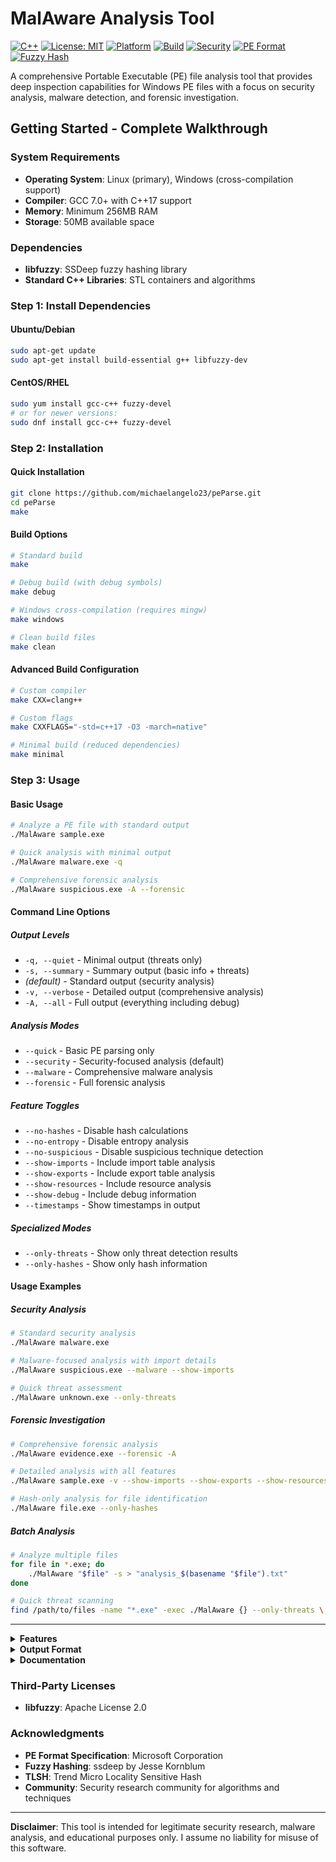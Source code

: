 # MalAware Analysis Tool

[![C++](https://img.shields.io/badge/C%2B%2B-17-blue.svg)](https://en.cppreference.com/w/cpp/17)
[![License: MIT](https://img.shields.io/badge/License-Apache-yellow.svg)](https://opensource.org/licenses/Apache)
[![Platform](https://img.shields.io/badge/Platform-Linux%20%7C%20Windows-lightgrey.svg)](https://github.com/michaelangelo23/peParse)
[![Build](https://img.shields.io/badge/Build-Makefile-green.svg)](https://github.com/michaelangelo23/peParse)
[![Security](https://img.shields.io/badge/Security-Malware%20Analysis-red.svg)](https://github.com/michaelangelo23/peParse)
[![PE Format](https://img.shields.io/badge/PE-Analysis-orange.svg)](https://github.com/michaelangelo23/peParse)
[![Fuzzy Hash](https://img.shields.io/badge/SSDeep-Supported-purple.svg)](https://github.com/michaelangelo23/peParse)

A comprehensive Portable Executable (PE) file analysis tool that provides deep inspection capabilities for Windows PE files with a focus on security analysis, malware detection, and forensic investigation.

## Getting Started - Complete Walkthrough

### System Requirements
- **Operating System**: Linux (primary), Windows (cross-compilation support)
- **Compiler**: GCC 7.0+ with C++17 support
- **Memory**: Minimum 256MB RAM
- **Storage**: 50MB available space

### Dependencies
- **libfuzzy**: SSDeep fuzzy hashing library
- **Standard C++ Libraries**: STL containers and algorithms

### Step 1: Install Dependencies

#### Ubuntu/Debian
```bash
sudo apt-get update
sudo apt-get install build-essential g++ libfuzzy-dev
```

#### CentOS/RHEL
```bash
sudo yum install gcc-c++ fuzzy-devel
# or for newer versions:
sudo dnf install gcc-c++ fuzzy-devel
```

### Step 2: Installation

#### Quick Installation
```bash
git clone https://github.com/michaelangelo23/peParse.git
cd peParse
make
```

#### Build Options
```bash
# Standard build
make

# Debug build (with debug symbols)
make debug

# Windows cross-compilation (requires mingw)
make windows

# Clean build files
make clean
```

#### Advanced Build Configuration
```bash
# Custom compiler
make CXX=clang++

# Custom flags
make CXXFLAGS="-std=c++17 -O3 -march=native"

# Minimal build (reduced dependencies)
make minimal
```

### Step 3: Usage

#### Basic Usage
```bash
# Analyze a PE file with standard output
./MalAware sample.exe

# Quick analysis with minimal output
./MalAware malware.exe -q

# Comprehensive forensic analysis
./MalAware suspicious.exe -A --forensic
```

#### Command Line Options

##### Output Levels
- `-q, --quiet` - Minimal output (threats only)
- `-s, --summary` - Summary output (basic info + threats)
- *(default)* - Standard output (security analysis)
- `-v, --verbose` - Detailed output (comprehensive analysis)
- `-A, --all` - Full output (everything including debug)

##### Analysis Modes
- `--quick` - Basic PE parsing only
- `--security` - Security-focused analysis (default)
- `--malware` - Comprehensive malware analysis
- `--forensic` - Full forensic analysis

##### Feature Toggles
- `--no-hashes` - Disable hash calculations
- `--no-entropy` - Disable entropy analysis
- `--no-suspicious` - Disable suspicious technique detection
- `--show-imports` - Include import table analysis
- `--show-exports` - Include export table analysis
- `--show-resources` - Include resource analysis
- `--show-debug` - Include debug information
- `--timestamps` - Show timestamps in output

##### Specialized Modes
- `--only-threats` - Show only threat detection results
- `--only-hashes` - Show only hash information

#### Usage Examples

##### Security Analysis
```bash
# Standard security analysis
./MalAware malware.exe

# Malware-focused analysis with import details
./MalAware suspicious.exe --malware --show-imports

# Quick threat assessment
./MalAware unknown.exe --only-threats
```

##### Forensic Investigation
```bash
# Comprehensive forensic analysis
./MalAware evidence.exe --forensic -A

# Detailed analysis with all features
./MalAware sample.exe -v --show-imports --show-exports --show-resources

# Hash-only analysis for file identification
./MalAware file.exe --only-hashes
```

##### Batch Analysis
```bash
# Analyze multiple files
for file in *.exe; do
    ./MalAware "$file" -s > "analysis_$(basename "$file").txt"
done

# Quick threat scanning
find /path/to/files -name "*.exe" -exec ./MalAware {} --only-threats \;
```

---

<details>
<summary><strong>Features</strong></summary>

### Core Analysis Capabilities
- **Complete PE Structure Analysis**: Headers, sections, imports, exports, resources
- **Advanced Security Analysis**: Security features, vulnerabilities, and threat detection
- **Malware Detection Engine**: Suspicious technique identification and behavior analysis
- **Digital Signature Verification**: Certificate validation and authenticity checks
- **Cryptographic Hash Calculation**: MD5, SHA-1, SHA-256, Imphash, Authentihash, SSDeep, TLSH, VHash
- **Entropy Analysis**: Section-by-section entropy calculation for packer detection
- **Fuzzy Hashing**: Advanced similarity detection using SSDeep algorithms
- **TLS Callback Analysis**: Thread Local Storage callback inspection
- **Debug Information Extraction**: Debug symbols and information analysis
- **Resource Analysis**: Embedded resource inspection and extraction
- **Relocation Table Analysis**: Address relocation inspection
- **Performance Profiling**: Analysis timing and memory usage metrics

### Security Features
- **ASLR/DEP/CFG Detection**: Modern security mitigation analysis
- **Packer Detection**: Automated packing and obfuscation identification
- **Suspicious Technique Detection**: Advanced malware behavior analysis
- **Threat Intelligence Integration**: Risk scoring and classification
- **Anomaly Detection**: Statistical analysis for unusual patterns

### Output & Reporting
- **Flexible Output Levels**: From minimal to comprehensive analysis
- **Multiple Analysis Modes**: Quick, security, malware, and forensic modes
- **Structured Reporting**: Clean, professional output formatting
- **File Export**: Save analysis results to files
- **Performance Metrics**: Detailed timing and resource usage

### Analysis Capabilities
- **PE Structure Analysis**: Complete header parsing and validation, section table analysis with characteristic interpretation, data directory inspection, overlay detection and analysis
- **Security Assessment**: Modern security mitigation detection (ASLR, DEP, CFG), executable bit analysis, entry point validation, section permission analysis
- **Malware Detection**: Packer and obfuscation detection, suspicious API usage analysis, anomalous section characteristics, entry point abnormalities, entropy-based analysis
- **Cryptographic Analysis**: Multiple hash algorithm support, import hash (Imphash) calculation, authentihash for signature verification, fuzzy hashing for similarity detection

</details>

<details>
<summary><strong>Output Format</strong></summary>

### Analysis Summary
The tool provides a structured analysis summary including:
- File metadata (size, architecture, type)
- Security feature assessment
- Risk scoring and classification
- Threat indicators
- Recommendations

### Detailed Sections
- **PE Headers**: DOS, NT, Optional headers with complete field analysis
- **Section Analysis**: Virtual/raw sizes, characteristics, entropy values
- **Import/Export Tables**: DLL dependencies and exported functions
- **Security Features**: ASLR, DEP, CFG, SEH status
- **Digital Signatures**: Certificate chain validation
- **Hash Values**: Multiple hash algorithms for file identification
- **Threat Analysis**: Suspicious techniques and malware indicators
- **Performance Metrics**: Analysis timing and resource usage

</details>

<details>
<summary><strong>Documentation</strong></summary>

### Security Considerations

#### Safe Analysis Practices
- **Isolated Environment**: Always analyze suspicious files in isolated environments
- **Virtual Machines**: Use disposable VMs for malware analysis
- **Network Isolation**: Disconnect from networks when analyzing active malware
- **Backup Systems**: Maintain clean system backups before analysis

#### Limitations
- Static analysis only (no dynamic execution)
- Limited to PE file format
- Requires manual interpretation of results
- May not detect all advanced evasion techniques

### Risk Classifications

#### Threat Levels
- **LOW (0-30)**: Minimal indicators, likely clean file
- **MEDIUM (31-60)**: Some suspicious patterns, investigate further
- **HIGH (61-80)**: Multiple threat indicators, likely malicious
- **CRITICAL (81-100)**: Strong malware indicators, high confidence threat

#### Assessment Categories
- **Clean/Low Risk**: Standard executable with normal characteristics
- **Suspicious**: Some unusual patterns requiring investigation
- **Likely Malware**: Multiple malware indicators present
- **Confirmed Threat**: High-confidence malware detection

### Technical Details

#### Architecture Support
- x86 (32-bit) PE files
- x64 (64-bit) PE files
- .NET assemblies
- Mixed-mode applications

#### File Type Support
- Executable files (.exe)
- Dynamic libraries (.dll)
- System files (.sys)

#### Performance
- **Analysis Speed**: Typically 0.01-0.5 seconds per file
- **Memory Usage**: 1-50MB depending on file size and analysis depth
- **CPU Usage**: Single-threaded analysis with efficient algorithms

## Contributing

#### Development Guidelines
- Follow C++17 standards
- Maintain backward compatibility
- Include comprehensive error handling
- Add unit tests for new features
- Update documentation for changes

#### Contribution Process
1. Fork the repository
2. Create a feature branch
3. Implement changes with tests
4. Submit a pull request
5. Address review feedback

#### Code Style
- Use consistent naming conventions
- Follow RAII principles
- Prefer modern C++ features
- Include inline documentation
- Maintain const-correctness

### Quick Reference

#### Help Information
```bash
./MalAware --help
```

#### Sample Output
```
=== PE File Parser - Output Options ===

OUTPUT LEVELS:
  -q, --quiet      Minimal output (threats only)
  -s, --summary    Summary output (basic info + threats)
  (default)        Standard output (security analysis)
  -v, --verbose    Detailed output (comprehensive analysis)
  -A, --all        Full output (everything including debug)

ANALYSIS MODES:
  --quick          Basic PE parsing only
  --security       Security-focused analysis (default)
  --malware        Comprehensive malware analysis
  --forensic       Full forensic analysis

FEATURE TOGGLES:
  --no-hashes      Disable hash calculations
  --no-entropy     Disable entropy analysis
  --no-suspicious  Disable suspicious technique detection
  --show-imports   Include import table analysis
  --show-exports   Include export table analysis
  --show-resources Include resource analysis
  --show-debug     Include debug information
  --timestamps     Show timestamps in output

SPECIALIZED MODES:
  --only-threats   Show only threat detection results
  --only-hashes    Show only hash information

EXAMPLES:
  MalAware malware.exe -s --malware
  MalAware sample.exe -A --forensic
  MalAware file.exe --only-threats
  MalAware binary.exe -v --show-imports --no-entropy
```

#### Exit Codes
- **0**: Success
- **1**: File not found or access error
- **2**: Invalid PE file
- **3**: Analysis error
- **4**: Invalid arguments

</details>

### Third-Party Licenses
- **libfuzzy**: Apache License 2.0

### Acknowledgments
- **PE Format Specification**: Microsoft Corporation
- **Fuzzy Hashing**: ssdeep by Jesse Kornblum
- **TLSH**: Trend Micro Locality Sensitive Hash
- **Community**: Security research community for algorithms and techniques

---

**Disclaimer**: This tool is intended for legitimate security research, malware analysis, and educational purposes only. I assume no liability for misuse of this software.
